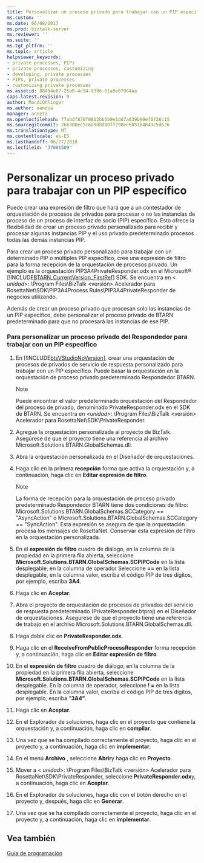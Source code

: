 ```yaml
---
title: Personalizar un proceso privado para trabajar con un PIP específico | Microsoft Docs
ms.custom: ''
ms.date: 06/08/2017
ms.prod: biztalk-server
ms.reviewer: ''
ms.suite: ''
ms.tgt_pltfrm: ''
ms.topic: article
helpviewer_keywords:
- private processes, PIPs
- private processes, customizing
- developing, private processes
- PIPs, private processes
- customizing private processes
ms.assetid: 88494e87-25a0-4c94-9396-61a0e07964aa
caps.latest.revision: 9
author: MandiOhlinger
ms.author: mandia
manager: anneta
ms.openlocfilehash: 77abdf870f0813bb5b9e1dd7a039b99ef0726c15
ms.sourcegitcommit: 266308ec5c6a9d8d80ff298ee6051b4843c5d626
ms.translationtype: MT
ms.contentlocale: es-ES
ms.lasthandoff: 06/27/2018
ms.locfileid: "37001509"
---
```

# <a name="customizing-a-private-process-to-work-with-a-specific-pip"></a>Personalizar un proceso privado para trabajar con un PIP específico
Puede crear una expresión de filtro que hará que a un contestador de orquestación de procesos de privados para procesar o no las instancias de proceso de un proceso de interfaz de socio (PIP) específico. Esto ofrece la flexibilidad de crear un proceso privado personalizado para recibir y procesar algunas instancias PIP y el uso privado predeterminado procesos todas las demás instancias PIP.  
  
 Para crear un proceso privado personalizado para trabajar con un determinado PIP o múltiples PIP específico, cree una expresión de filtro para la forma recepción de la orquestación de procesos privado. Un ejemplo es la orquestación PIP3A4PrivateResponder.odx en el Microsoft® [!INCLUDE[BTARN_CurrentVersion_FirstRef](../../includes/btarn-currentversion-firstref-md.md)] SDK. Se encuentra en \< *unidad*\>: \Program Files\BizTalk \<versión\> Acelerador para RosettaNet\SDK\PIP3A4Process Rules\PIP3A4PrivateResponder de negocios utilizando.  
  
 Además de crear un proceso privado que procesan solo las instancias de un PIP específico, debe personalizar el proceso privado de BTARN predeterminado para que no procesará las instancias de ese PIP.  
  
### <a name="to-customize-a-responder-private-process-to-work-with-a-specific-pip"></a>Para personalizar un proceso privado del Respondedor para trabajar con un PIP específico  
  
1. En [!INCLUDE[btsVStudioNoVersion](../../includes/btsvstudionoversion-md.md)], crear una orquestación de procesos de privados de servicio de respuesta personalizado para trabajar con un PIP específico. Puede basar la orquestación en la orquestación de proceso privado predeterminado Respondedor BTARN.  
  
   > [!NOTE]
   >  Puede encontrar el valor predeterminado orquestación del Respondedor del proceso de privado, denominado PrivateResponder.odx en el SDK de BTARN. Se encuentra en  *\<unidad\>*: \Program Files\BizTalk \<versión\> Acelerador para RosettaNet\SDK\PrivateResponder.  
  
2. Agregue la orquestación personalizada al proyecto de BizTalk. Asegúrese de que el proyecto tiene una referencia al archivo Microsoft.Solutions.BTARN.GlobalSchemas.dll.  
  
3. Abra la orquestación personalizada en el Diseñador de orquestaciones.  
  
4. Haga clic en la primera **recepción** forma que activa la orquestación y, a continuación, haga clic en **Editar expresión de filtro**.  
  
   > [!NOTE]
   >  La forma de recepción para la orquestación de proceso privado predeterminado Respondedor BTARN tiene dos condiciones de filtro: Microsoft.Solutions.BTARN.GlobalSchemas.SCCategory == "AsyncAction" o Microsoft.Solutions.BTARN.GlobalSchemas.SCCategory == "SyncAction". Esta expresión se asegura de que la orquestación procesa los mensajes de RosettaNet. Conservar esta expresión de filtro en la orquestación personalizada.  
  
5. En el **expresión de filtro** cuadro de diálogo, en la columna de la propiedad en la primera fila abierta, seleccione **Microsoft.Solutions.BTARN.GlobalSchemas.SCPIPCode** en la lista desplegable, en la columna de operador Seleccione **==** en la lista desplegable, en la columna valor, escriba el código PIP de tres dígitos, por ejemplo, escriba **3A4**.  
  
6. Haga clic en **Aceptar**.  
  
7. Abra el proyecto de orquestación de procesos de privados del servicio de respuesta predeterminado (PrivateResponder.btproj) en el Diseñador de orquestaciones. Asegúrese de que el proyecto tiene una referencia de trabajo en el archivo Microsoft.Solutions.BTARN.GlobalSchemas.dll.  
  
8. Haga doble clic en **PrivateResponder.odx**.  
  
9. Haga clic en el **ReceiveFromPublicProcessResponder** forma recepción y, a continuación, haga clic en **Editar expresión de filtro**.  
  
10. En el **expresión de filtro** cuadro de diálogo, en la columna de la propiedad en la primera fila abierta, seleccione **Microsoft.Solutions.BTARN.GlobalSchemas.SCPIPCode** en la lista desplegable. En la columna de operador, seleccione **! =** en la lista desplegable. En la columna valor, escriba el código PIP de tres dígitos, por ejemplo, escriba "**3A4"**.  
  
11. Haga clic en **Aceptar**.  
  
12. En el Explorador de soluciones, haga clic en el proyecto que contiene la orquestación y, a continuación, haga clic en **compilar**.  
  
13. Una vez que se ha compilado correctamente el proyecto, haga clic en el proyecto y, a continuación, haga clic en **implementar**.  
  
14. En el menú **Archivo** , seleccione **Abrir**y haga clic en **Proyecto**.  
  
15. Mover a \< *unidad*\>: \Program Files\BizTalk \<versión\> Acelerador para RosettaNet\SDK\PrivateResponder, seleccione **PrivateResponder.odx**y, a continuación, haga clic en **Aceptar**.  
  
16. En el Explorador de soluciones, haga clic con el botón derecho en el proyecto y, después, haga clic en **Generar**.  
  
17. Una vez que se ha compilado correctamente el proyecto, haga clic en el proyecto y, a continuación, haga clic en **implementar**.  
  
## <a name="see-also"></a>Vea también  
 [Guía de programación](../../adapters-and-accelerators/accelerator-rosettanet/programming-guide2.md)
